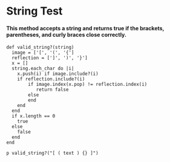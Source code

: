 # String Test
#### This method accepts a string and returns true if the brackets, parentheses, and curly braces close correctly.
```
def valid_string?(string)
  image = ['[', '(', '{']
  reflection = [']', ')', '}']
  x = []
  string.each_char do |i|
    x.push(i) if image.include?(i)
    if reflection.include?(i)
        if image.index(x.pop) != reflection.index(i)
           return false
        else
        end
    end
  end
  if x.length == 0 
    true
  else
    false
  end
end
           
p valid_string?("[ ( text ) {} ]")

```